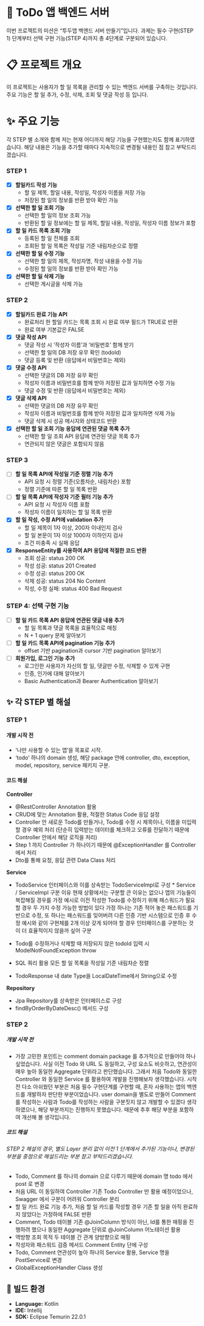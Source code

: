 # 🚀 ToDo 앱 백엔드 서버

이번 프로젝트의 미션은 “투두앱 백엔드 서버 만들기”입니다. 과제는 필수 구현(STEP 1) 단계부터 선택 구현 기능(STEP 4)까지 총 4단계로 구분되어 있습니다.

# 📋 프로젝트 개요

이 프로젝트는 사용자가 할 일 목록을 관리할 수 있는 백엔드 서버를 구축하는 것입니다. 주요 기능은 할 일 추가, 수정, 삭제, 조회 및 댓글 작성 등 입니다.

# ✨ 주요 기능
각 STEP 별 소개와 함께 저는 현재 어디까지 해당 기능을 구현했는지도 함께 표기하였습니다.
해당 내용은 기능을 추가할 때마다 지속적으로 변경될 내용인 점 참고 부탁드리겠습니다.
### STEP 1

* [x] **할일카드 작성 기능**
    * 할 일 제목, 할일 내용, 작성일, 작성자 이름을 저장 가능
    * 저장된 할 일의 정보를 반환 받아 확인 가능
* [x] **선택한 할 일 조회 기능**
    * 선택한 할 일의 정보 조회 가능
    * 반환된 할 일 정보에는 할 일 제목, 할일 내용, 작성일, 작성자 이름 정보가 포함
* [x] **할 일 카드 목록 조회 기능**
    * 등록된 할 일 전체를 조회
    * 조회된 할 일 목록은 작성일 기준 내림차순으로 정렬
* [x] **선택한 할 일 수정 기능**
    * 선택한 할 일의 제목, 작성자명, 작성 내용을 수정 가능
    * 수정된 할 일의 정보를 반환 받아 확인 가능
* [x] **선택한 할 일 삭제 기능**
    * 선택한 게시글을 삭제 가능

### STEP 2

* [x] **할일카드 완료 기능 API**
    * 완료처리 한 할일 카드는 목록 조회 시 완료 여부 필드가 TRUE로 반환
    * 완료 여부 기본값은 FALSE
* [x] **댓글 작성 API**
    * 댓글 작성 시 ‘작성자 이름’과 ‘비밀번호’ 함께 받기
    * 선택한 할 일의 DB 저장 유무 확인 (todoId)
    * 댓글 등록 및 반환 (응답에서 비밀번호는 제외)
* [x] **댓글 수정 API**
    * 선택한 댓글의 DB 저장 유무 확인
    * 작성자 이름과 비밀번호를 함께 받아 저장된 값과 일치하면 수정 가능
    * 댓글 수정 및 반환 (응답에서 비밀번호는 제외)
* [x] **댓글 삭제 API**
    * 선택한 댓글의 DB 저장 유무 확인
    * 작성자 이름과 비밀번호를 함께 받아 저장된 값과 일치하면 삭제 가능
    * 댓글 삭제 시 성공 메시지와 상태코드 반환
* [x] **선택한 할 일 조회 기능 응답에 연관된 댓글 목록 추가**
    * 선택한 할 일 조회 API 응답에 연관된 댓글 목록 추가
    * 연관되지 않은 댓글은 포함되지 않음

### STEP 3

* [ ] **할 일 목록 API에 작성일 기준 정렬 기능 추가**
    * API 요청 시 정렬 기준(오름차순, 내림차순) 포함
    * 정렬 기준에 따른 할 일 목록 반환
* [ ] **할 일 목록 API에 작성자 기준 필터 기능 추가**
    * API 요청 시 작성자 이름 포함
    * 작성자 이름이 일치하는 할 일 목록 반환
* [x] **할 일 작성, 수정 API에 validation 추가**
    * 할 일 제목이 1자 이상, 200자 이내인지 검사
    * 할 일 본문이 1자 이상 1000자 이하인지 검사
    * 조건 미충족 시 실패 응답
* [x] **ResponseEntity를 사용하여 API 응답에 적절한 코드 반환**
    * 조회 성공: status 200 OK
    * 작성 성공: status 201 Created
    * 수정 성공: status 200 OK
    * 삭제 성공: status 204 No Content
    * 작성, 수정 실패: status 400 Bad Request

### STEP 4: 선택 구현 기능

* [ ] **할 일 카드 목록 API 응답에 연관된 댓글 내용 추가**
    * 할 일 목록과 댓글 목록을 효율적으로 매칭
    * N + 1 query 문제 알아보기
* [ ] **할 일 카드 목록 API에 pagination 기능 추가**
    * offset 기반 pagination과 cursor 기반 pagination 알아보기
* [ ] **회원가입, 로그인 기능 추가**
    * 로그인한 사용자가 자신의 할 일, 댓글만 수정, 삭제할 수 있게 구현
    * 인증, 인가에 대해 알아보기
    * Basic Authentication과 Bearer Authentication 알아보기

## ✨ 각 STEP 별 해설

### STEP 1

#### 개발 시작 전
- ‘나만 사용할 수 있는 앱’을 목표로 시작.
- ‘todo’ 하나의 domain 생성, 해당 package 안에 controller, dto, exception, model, repository, service 패키지 구분.

#### 코드 해설

**Controller**
- @RestController Annotation 활용
- CRUD에 맞는 Annotation 활용, 적절한 Status Code 응답 설정
- Controller 안 새로운 Todo를 만들거나, Todo를 수정 시 제목이나, 이름을 미입력할 경우 예외 처리
(단순히 입력받는 데이터를 체크하고 오류를 전달하기 때문에 Controller 안에서 해당 로직을 처리)
- Step 1 까지 Controller 가 하나이기 때문에 @ExceptionHandler 를 Controller 에서 처리
- Dto를 통해 요청, 응답 관련 Data Class 처리

**Service**
- TodoService 인터페이스와 이를 상속받는 TodoServiceImpl로 구성
        * Service / ServiceImpl 구분 이유
		현재 상황에서는 구분할 큰 이유는 없으나 앱의 기능들이 복잡해질 경우를 가정
		예시로 이전 작성한 Todo를 수정하기 위해 패스워드가 필요할 경우 두 가지 수정 가능한 방법이 있다 가정
		하나는 기존 적어 놓은 패스워드를 기반으로 수정, 또 하나는 패스워드를 잊어버려 다른 인증 기반 시스템으로 인증 후 수정
		예시와 같이 구현체를 2개 이상 갖게 되어야 할 경우 인터페이스를 구분하는 것이 더 효율적이지 않을까 싶어 구분

- Todo를 수정하거나 삭제할 때 저장되지 않은 todoId 입력 시 ModelNotFoundException throw
- SQL 쿼리 활용 모든 할 일 목록을 작성일 기준 내림차순 정렬
- TodoResponse 내 date Type을 LocalDateTime에서 String으로 수정

**Repository**
- Jpa Repository를 상속받은 인터페이스로 구성
- findByOrderByDateDesc() 메서드 구성

### STEP 2

##### 개발 시작 전
* 가장 고민한 포인트는 comment domain package 를 추가적으로 만들어야 하나 싶었습니다. 사실 이전 Todo 와 URL 도 동일하고, 구성 요소도 비슷하고, 연관성이 매우 높아 동일한 Aggregate 단위라고 판단했습니다.
그래서 처음 Todo와 동일한 Controller 와 동일한 Service 를 활용하여 개발을 진행해보자 생각했습니다.
시작 전 다소 아쉬웠던 부분은 처음 필수 구현단계를 구현할 때, 혼자 사용하는 앱의 백엔드를 개발하자 판단한 부분이었습니다. user domain을 별도로 만들어 Comment 를 작성하는 사람과 Todo를 작성하는 사람을 구분짓지 않고 개발할 수 있겠다 생각하였으나, 해당 부분까지는 진행하지 못했습니다.
때문에 추후 해당 부분을 포함하여 개선해 볼 생각입니다.


##### 코드 해설
###### STEP 2 해설의 경우, 별도 Layer 분리 없이 이전 1 단계에서  추가된 기능이나, 변경된 부분을 중점으로 해설드리는 부분 참고 부탁드리겠습니다.

- Todo, Comment 를 하나의 domain 으로 다루기 때문에 domain 명 todo 에서 post 로 변경
- 처음 URL 이 동일하여 Controller 기존 Todo Controller 만 활용 예정이었으나, Swagger 에서 구분이 어려워 Controller 분리
- 할 일 카드 완료 기능 추가, 처음 할 일 카드를 작성할 경우 기존 할 일을 아직 완료하지 않았다는 가정하에 FALSE 반환
- Comment, Todo 테이블 기존 @JoinColumn 방식이 아닌, Id를 통한 매핑을 진행하려 했으나 동일한 Aggregate 단위로 @JoinColumn 어노테이션 활용
- 역방향 조회 목적 두 테이블 간 관계 양방향으로 매핑
- 작성자와 패스워드 검증 메서드 Comment Entity 단에 구성
- Todo, Comment 연관성이 높아 하나의 Service 활용, Service 명을 PostService로 변경
- GlobalExceptionHandler Class 생성

## 🔨 빌드 환경

* **Language:** Kotlin
* **IDE:** Intellij
* **SDK:** Eclipse Temurin 22.0.1
